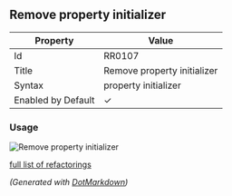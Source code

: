## Remove property initializer

| Property           | Value                       |
| ------------------ | --------------------------- |
| Id                 | RR0107                      |
| Title              | Remove property initializer |
| Syntax             | property initializer        |
| Enabled by Default | &#x2713;                    |

### Usage

![Remove property initializer](../../images/refactorings/RemovePropertyInitializer.png)

[full list of refactorings](Refactorings.md)

*\(Generated with [DotMarkdown](http://github.com/JosefPihrt/DotMarkdown)\)*